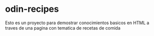 # odin-recipes

Esto es un proyecto para demostrar conocimientos basicos en HTML a traves de una pagina con tematica de recetas de comida